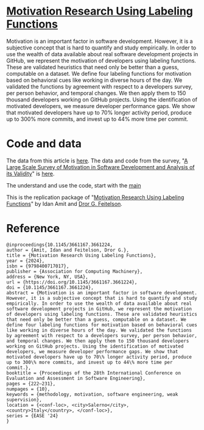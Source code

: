 # [Motivation Research Using Labeling Functions](https://dl.acm.org/doi/abs/10.1145/3661167.3661224)


Motivation is an important factor in software development. However, it is a subjective concept that is hard to quantify and study
empirically. In order to use the wealth of data available about real
software development projects in GitHub, we represent the motivation of developers using labeling functions. These are validated
heuristics that need only be better than a guess, computable on
a dataset. We define four labeling functions for motivation based
on behavioral cues like working in diverse hours of the day. We
validated the functions by agreement with respect to a developers
survey, per person behavior, and temporal changes. We then apply them to 150 thousand developers working on GitHub projects.
Using the identification of motivated developers, we measure developer performance gaps. We show that motivated developers have
up to 70% longer activity period, produce up to 300% more commits,
and invest up to 44% more time per commit.

# Code and data

The data from this article is [here](https://github.com/evidencebp/motivation-labeling-functions/tree/main/data).
The data and code from the survey, "[A Large Scale Survey of Motivation in Software Development and Analysis of its Validity](https://arxiv.org/pdf/2404.08303)" is [here](https://github.com/evidencebp/motivation-survey).

The understand and use the code, start with the [main](https://github.com/evidencebp/motivation-labeling-functions/blob/main/src/scripts/main.py)

This is the replication package of "[Motivation Research Using Labeling Functions](https://dl.acm.org/doi/abs/10.1145/3661167.3661224)" by Idan Amit and [Dror G. Feitelson](https://www.cs.huji.ac.il/~feit/).


# Reference
```
@inproceedings{10.1145/3661167.3661224,
author = {Amit, Idan and Feitelson, Dror G.},
title = {Motivation Research Using Labeling Functions},
year = {2024},
isbn = {9798400717017},
publisher = {Association for Computing Machinery},
address = {New York, NY, USA},
url = {https://doi.org/10.1145/3661167.3661224},
doi = {10.1145/3661167.3661224},
abstract = {Motivation is an important factor in software development. However, it is a subjective concept that is hard to quantify and study empirically. In order to use the wealth of data available about real software development projects in GitHub, we represent the motivation of developers using labeling functions. These are validated heuristics that need only be better than a guess, computable on a dataset. We define four labeling functions for motivation based on behavioral cues like working in diverse hours of the day. We validated the functions by agreement with respect to a developers survey, per person behavior, and temporal changes. We then apply them to 150 thousand developers working on GitHub projects. Using the identification of motivated developers, we measure developer performance gaps. We show that motivated developers have up to 70\% longer activity period, produce up to 300\% more commits, and invest up to 44\% more time per commit.},
booktitle = {Proceedings of the 28th International Conference on Evaluation and Assessment in Software Engineering},
pages = {222–231},
numpages = {10},
keywords = {methodology, motivation, software engineering, weak supervision},
location = {<conf-loc>, <city>Salerno</city>, <country>Italy</country>, </conf-loc>},
series = {EASE '24}
}
```

